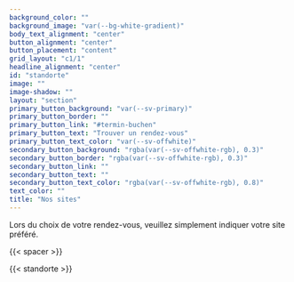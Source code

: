 ```yaml
---
background_color: ""
background_image: "var(--bg-white-gradient)"
body_text_alignment: "center"
button_alignment: "center"
button_placement: "content"
grid_layout: "c1/1"
headline_alignment: "center"
id: "standorte"
image: ""
image-shadow: ""
layout: "section"
primary_button_background: "var(--sv-primary)"
primary_button_border: ""
primary_button_link: "#termin-buchen"
primary_button_text: "Trouver un rendez-vous"
primary_button_text_color: "var(--sv-offwhite)"
secondary_button_background: "rgba(var(--sv-offwhite-rgb), 0.3)"
secondary_button_border: "rgba(var(--sv-offwhite-rgb), 0.3)"
secondary_button_link: ""
secondary_button_text: ""
secondary_button_text_color: "rgba(var(--sv-offwhite-rgb), 0.8)"
text_color: ""
title: "Nos sites"
---
```


Lors du choix de votre rendez-vous, veuillez simplement indiquer votre site préféré.

{{< spacer >}}

{{< standorte >}}
